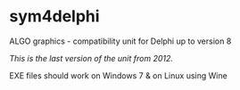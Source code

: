 # sym4delphi
ALGO graphics - compatibility unit for Delphi up to version 8 

*This is the last version of the unit from 2012.*

EXE files should work on Windows 7 & on Linux using Wine
